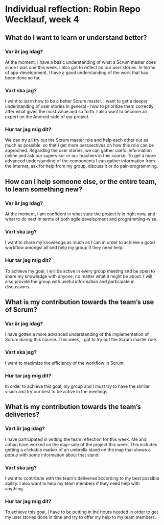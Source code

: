 # Individual reflection: Robin Repo Wecklauf, week 4

## What do I want to learn or understand better?

### Var är jag idag?  
At the moment, I have a basic understanding of what a Scrum master does since I was one this week. I also got
to reflect on our user stories. In terms of app-development, I have a good understanding of the work that has been done so far. 

### Vart ska jag?  
I want to learn how to be a better Scrum master. I want to get a deeper understanding of user stories in general - how to prioritize 
them correctly after what gives the most value and so forth. I also want to become an expert on the Android-side of our project. 

### Hur tar jag mig dit? 
We can try all try out the Scrum master role and help each other out as much as possible, so that I get more perspectives on how this role can be approched. 
Regarding the user stories, we can gather useful information online and ask our supervisor or our teachers in this course. 
To get a more advanced understanding of the components I can gather information from the internet, ask for help from my group, discuss it or do pair-programming.

## How can I help someone else, or the entire team, to learn something new?

### Var är jag idag?  
At the moment, I am confident in what state the project is in right now, and what to do next in terms of both agile
development and programming-wise. 

### Vart ska jag?  
I want to share my knowledge as much as I can in order to achieve a good workflow amongst all and help my group if they need help.

### Hur tar jag mig dit?  
To achieve my goal, I will be active in every group meeting and be open to share my knowledge with anyone, no matter what it might be about.
I will also provide the group with useful information and participate in discussions.

## What is my contribution towards the team’s use of Scrum?

### Var är jag idag?  
I have gotten a more advanced understanding of the implementation of Scrum during this course. This week, I got to try out the
Scrum master role.

### Vart ska jag?  
I want to maximize the efficiency of the workflow in Scrum.

### Hur tar jag mig dit?  
In order to achieve this goal, my group and I must try to have the similar vision and try our best to be active in the meetings.

## What is my contribution towards the team’s deliveries?

### Vart är jag idag?  
I have participated in writing the team reflection for this week. Me and Johan have worked on the map-side of the project this week.
This includes getting a clickable marker of an umbrella stand on the map that shows a popup with some information about that stand.

### Vart ska jag?  
I want to contribute with the team's deliveries according to my best possible ability. I also want to help my team members
if they need help with anything.

### Hur tar jag mig dit?  
To achieve this goal, I have to be putting in the hours needed in order to get my user stories done in time and try to offer my help
to my team members.

